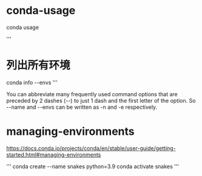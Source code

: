# conda-usage
conda usage

'''
# 列出所有环境
conda info --envs
'''


You can abbreviate many frequently used command options that are preceded by 2 dashes (--) to just 1 dash and the first letter of the option. So --name and --envs can be written as -n and -e respectively.

# managing-environments
https://docs.conda.io/projects/conda/en/stable/user-guide/getting-started.html#managing-environments

'''
conda create --name snakes python=3.9
conda activate snakes
'''
